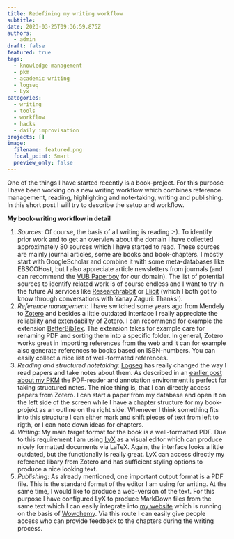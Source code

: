 ```yaml
---
title: Redefining my writing workflow
subtitle:
date: 2023-03-25T09:36:59.875Z
authors:
  - admin
draft: false
featured: true
tags:
  - knowledge management
  - pkm
  - academic writing
  - logseq
  - Lyx
categories:
  - writing
  - tools
  - workflow
  - hacks
  - daily improvisation
projects: []
image:
  filename: featured.png
  focal_point: Smart
  preview_only: false
---
```

One of the things I have started recently is a book-project. For this purpose I have been working on a new writing workflow which combines reference management, reading, highlighting and note-taking, writing and publishing. In this short post I will try to describe the setup and workflow.

**My book-writing workflow in detail**

1. *Sources*: Of course, the basis of all writing is reading :-). To identify prior work and to get an overview about the domain I have collected approximately 80 sources which I have started to read. These sources are mainly journal articles, some are books and book-chapters. I mostly start with GoogleScholar and combine it with some meta-databases like EBSCOHost, but I also appreciate article newsletters from journals (and can recommend the [VUB Paperboy](https://vubpaperboy.de) for our domain). The list of potential sources to identify related work is of course endless and I want to try in the future AI services like [Researchrabbit](https://www.researchrabbit.ai) or [Elicit](https://elicit.org) (which I both got to know through conversations with Yanay Zaguri: Thanks!).
2. *Reference management*: I have switched some years ago from Mendely to [Zotero](https://www.zotero.org) and besides a little outdated interface I really appreciate the reliability and extendability of Zotero. I can recommend for example the extension [BetterBibTex](https://retorque.re/zotero-better-bibtex/). The extension takes for example care for renaming PDF and sorting them into a specific folder. In general, Zotero works great in importing references from the web and it can for example also generate references to books based on ISBN-numbers. You can easily collect a nice list of well-formated references.
3. *Reading and structured notetaking*: [Logseq](https://logseq.com) has really changed the way I read papers and take notes about them. As described in an [earlier post about my PKM](https://kalz.cc/2022/01/02/restarting-my-personal-knowledge-management/) the PDF-reader and annotation environment is perfect for taking structured notes. The nice thing is, that I can directly access papers from Zotero. I can start a paper from my database and open it on the left side of the screen while I have a chapter structure for my book-projekt as an outline on the right side. Whenever I think something fits into this structure I can either mark and shift pieces of text from left to rigth, or I can note down ideas for chapters.
4. *Writing*: My main target format for the book is a well-formatted PDF. Due to this requirement I am using [LyX](https://www.lyx.org) as a visual editor which can produce nicely formatted documents via LaTeX. Again, the interface looks a little outdated, but the functionaliy is really great. LyX can access directly my reference libary from Zotero and has sufficient styling options to produce a nice looking text.
5. *Publishing*: As already mentioned, one important output format is a PDF file. This is the standard format of the editor I am using for writing. At the same time, I would like to produce a web-version of the text. For this purpose I have configured LyX to produce MarkDown files from the same text which I can easily integrate into [my website](https://kalz.cc) which is running on the basis of [Wowchemy](https://wowchemy.com). Via this route I can easily give people access who can provide feedback to the chapters during the writing process.



